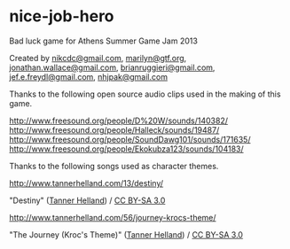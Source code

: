 nice-job-hero
=============

Bad luck game for Athens Summer Game Jam 2013

Created by nikcdc@gmail.com, marilyn@gtf.org, jonathan.wallace@gmail.com,
brianruggieri@gmail.com, jef.e.freydl@gmail.com, nhjpak@gmail.com

Thanks to the following open source audio clips used in the making of this game.

http://www.freesound.org/people/D%20W/sounds/140382/
http://www.freesound.org/people/Halleck/sounds/19487/
http://www.freesound.org/people/SoundDawg101/sounds/171635/
http://www.freesound.org/people/Ekokubza123/sounds/104183/

Thanks to the following songs used as character themes.

http://www.tannerhelland.com/13/destiny/
<div xmlns:cc="http://creativecommons.org/ns#" xmlns:dct="http://purl.org/dc/terms/" about="http://www.tannerhelland.com/13/destiny/"><span property="dct:title">"Destiny"</span> (<a rel="cc:attributionURL" property="cc:attributionName" href="http://www.tannerhelland.com/13/destiny/">Tanner Helland</a>) / <a rel="license" href="http://creativecommons.org/licenses/by-sa/3.0/">CC BY-SA 3.0</a></div>

http://www.tannerhelland.com/56/journey-krocs-theme/
<div xmlns:cc="http://creativecommons.org/ns#" xmlns:dct="http://purl.org/dc/terms/" about="http://www.tannerhelland.com/56/journey-krocs-theme/"><span property="dct:title">"The Journey (Kroc's Theme)"</span> (<a rel="cc:attributionURL" property="cc:attributionName" href="http://www.tannerhelland.com/56/journey-krocs-theme/">Tanner Helland</a>) / <a rel="license" href="http://creativecommons.org/licenses/by-sa/3.0/">CC BY-SA 3.0</a></div>
